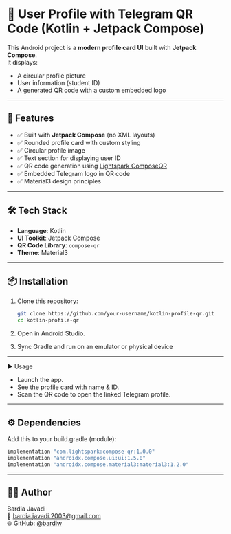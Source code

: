# 📱 User Profile with Telegram QR Code (Kotlin + Jetpack Compose)

This Android project is a **modern profile card UI** built with **Jetpack Compose**.  
It displays:
- A circular profile picture  
- User information (student ID)  
- A generated QR code with a custom embedded logo  

---

## 🚀 Features
- ✅ Built with **Jetpack Compose** (no XML layouts)  
- ✅ Rounded profile card with custom styling  
- ✅ Circular profile image  
- ✅ Text section for displaying user ID  
- ✅ QR code generation using [Lightspark ComposeQR](https://github.com/lightsparkdev/compose-qr)  
- ✅ Embedded Telegram logo in QR code  
- ✅ Material3 design principles  

---

## 🛠️ Tech Stack
- **Language**: Kotlin  
- **UI Toolkit**: Jetpack Compose  
- **QR Code Library**: `compose-qr`  
- **Theme**: Material3
 
---

## 📦 Installation
1. Clone this repository:
   ```bash
   git clone https://github.com/your-username/kotlin-profile-qr.git
   cd kotlin-profile-qr
2. Open in Android Studio.

3. Sync Gradle and run on an emulator or physical device
 
---

▶️ Usage

- Launch the app.
- See the profile card with name & ID.
- Scan the QR code to open the linked Telegram profile.

---

## ⚙️ Dependencies

Add this to your build.gradle (module):
```bash
implementation "com.lightspark:compose-qr:1.0.0"
implementation "androidx.compose.ui:ui:1.5.0"
implementation "androidx.compose.material3:material3:1.2.0"
```
---

## 👨‍💻 Author
 Bardia Javadi   
  📧 bardia.javadi.2003@gmail.com    
  🌐 GitHub: [@bardiw](https://github.com/bardiw)   
